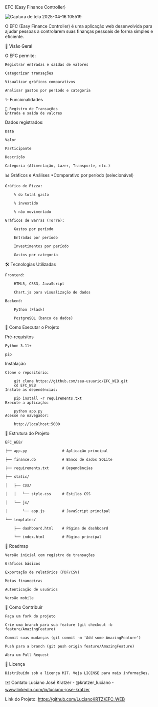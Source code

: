EFC (Easy Finance Controller)

![Captura de tela 2025-04-16 105519](https://github.com/user-attachments/assets/95e97fad-6948-4717-9cd1-a4bfa11ab1bf)





O EFC (Easy Finance Controller) é uma aplicação web desenvolvida para ajudar pessoas a controlarem suas finanças pessoais de forma simples e eficiente.

📌 Visão Geral

O EFC permite:

    Registrar entradas e saídas de valores

    Categorizar transações

    Visualizar gráficos comparativos

    Analisar gastos por período e categoria

✨ Funcionalidades
    
    📝 Registro de Transações
    Entrada e saída de valores

Dados registrados:

    Data

    Valor

    Participante

    Descrição

    Categoria (Alimentação, Lazer, Transporte, etc.)

📊 Gráficos e Análises
*Comparativo por período (selecionável)

    Gráfico de Pizza:

        % do total gasto

        % investido

        % não movimentado

    Gráficos de Barras (Torre):

        Gastos por período

        Entradas por período

        Investimentos por período

        Gastos por categoria

🛠 Tecnologias Utilizadas

    Frontend:

        HTML5, CSS3, JavaScript

        Chart.js para visualização de dados

    Backend:

        Python (Flask)

        PostgreSQL (banco de dados)

🚀 Como Executar o Projeto

Pré-requisitos

    Python 3.11+

    pip

Instalação

    Clone o repositório:

        git clone https://github.com/seu-usuario/EFC_WEB.git
        cd EFC_WEB
    Instale as dependências:

        pip install -r requirements.txt
    Execute a aplicação:

        python app.py
    Acesse no navegador:

        http://localhost:5000
📂 Estrutura do Projeto

    EFC_WEB/

    ├── app.py                # Aplicação principal

    ├── finance.db            # Banco de dados SQLite

    ├── requirements.txt      # Dependências

    ├── static/

    │   ├── css/

    │   │   └── style.css     # Estilos CSS

    │   └── js/

    │       └── app.js        # JavaScript principal

    └── templates/

        ├── dashboard.html    # Página de dashboard
    
        └── index.html        # Página principal

📝 Roadmap

    Versão inicial com registro de transações

    Gráficos básicos

    Exportação de relatórios (PDF/CSV)

    Metas financeiras

    Autenticação de usuários

    Versão mobile


🤝 Como Contribuir

    Faça um fork do projeto

    Crie uma branch para sua feature (git checkout -b feature/AmazingFeature)

    Commit suas mudanças (git commit -m 'Add some AmazingFeature')

    Push para a branch (git push origin feature/AmazingFeature)

    Abra um Pull Request

📄 Licença

    Distribuído sob a licença MIT. Veja LICENSE para mais informações.

✉️ Contato
    Luciano José Kratzer - @kratzer_luciano - www.linkedin.com/in/luciano-jose-kratzer


Link do Projeto: https://github.com/LucianoKRTZ/EFC_WEB
